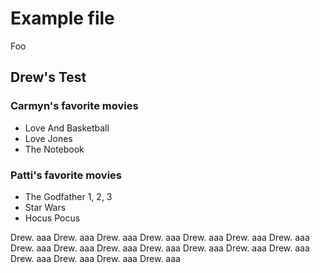 # Example file

Foo

## Drew's Test

### Carmyn's favorite movies 

- Love And Basketball 
- Love Jones 
- The Notebook 

### Patti's favorite movies

- The Godfather 1, 2, 3
- Star Wars
- Hocus Pocus






Drew. aaa
Drew. aaa
Drew. aaa
Drew. aaa
Drew. aaa
Drew. aaa
Drew. aaa
Drew. aaa
Drew. aaa
Drew. aaa
Drew. aaa
Drew. aaa
Drew. aaa
Drew. aaa
Drew. aaa
Drew. aaa
Drew. aaa
Drew. aaa

